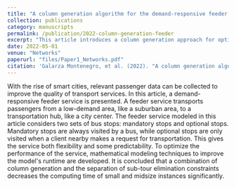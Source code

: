 ```yaml
---
title: "A column generation algorithm for the demand-responsive feeder service"
collection: publications
category: manuscripts
permalink: /publication/2022-column-generation-feeder
excerpt: "This article introduces a column generation approach for optimizing the demand-responsive feeder service problem."
date: 2022-05-01
venue: "Networks"
paperurl: "files/Paper1_Networks.pdf"
citation: 'Galarza Montenegro, et al. (2022). "A column generation algorithm for the demand-responsive feeder service." <i>Networks</i>, 80(3), 22095. <a href="https://doi.org/10.1002/net.22095">https://doi.org/10.1002/net.22095</a>'
---
```

With the rise of smart cities, relevant passenger data can be collected to improve the quality of transport services. In this article, a demand-responsive feeder service is presented. A feeder service transports passengers from a low-demand area, like a suburban area, to a transportation hub, like a city center. The feeder service modeled in this article considers two sets of bus stops: mandatory stops and optional stops. Mandatory stops are always visited by a bus, while optional stops are only visited when a client nearby makes a request for transportation. This gives the service both flexibility and some predictability. To optimize the performance of the service, mathematical modeling techniques to improve the model's runtime are developed. It is concluded that a combination of column generation and the separation of sub-tour elimination constraints decreases the computing time of small and midsize instances significantly.